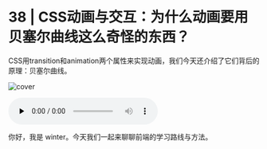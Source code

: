 # 38 | CSS动画与交互：为什么动画要用贝塞尔曲线这么奇怪的东西？

CSS用transition和animation两个属性来实现动画，我们今天还介绍了它们背后的原理：贝塞尔曲线。

![cover](https://static001.geekbang.org/resource/image/b4/26/b4ff997b68f16f882c255aef8c833626.jpg)

<audio id="audio" controls="" preload="none">
    <source id="mp3" src="/mp3/38.mp3">
</audio>

你好，我是 winter。今天我们一起来聊聊前端的学习路线与方法。